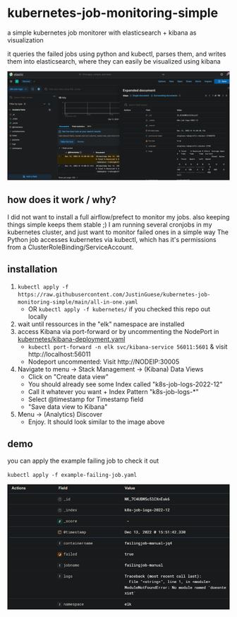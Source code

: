 # kubernetes-job-monitoring-simple
a simple kubernetes job monitorer with elasticsearch + kibana as visualization

it queries the failed jobs using python and kubectl, parses them, and writes them into elasticsearch, where they can easily be visualized using kibana

![example view in kibana](example.png)

## how does it work / why?

I did not want to install a full airflow/prefect to monitor my jobs. also keeping things simple keeps them stable ;)
I am running several cronjobs in my kubernetes cluster, and just want to monitor failed ones in a simple way
The Python job accesses kubernetes via kubectl, which has it's permissions from a ClusterRoleBinding/ServiceAccount. 

## installation

1. `kubectl apply -f https://raw.githubusercontent.com/JustinGuese/kubernetes-job-monitoring-simple/main/all-in-one.yaml`
    - OR `kubectl apply -f kubernetes/` if you checked this repo out locally
2. wait until ressources in the "elk" namespace are installed
3. access Kibana via port-forward or by uncommenting the NodePort in [kubernetes/kibana-deployment.yaml](kubernetes/kibana-deployment.yaml)
    - `kubectl port-forward -n elk svc/kibana-service 56011:5601` & visit http://localhost:56011
    - Nodeport uncommented: Visit http://NODEIP:30005
4. Navigate to menu -> Stack Management -> (Kibana) Data Views
    - Click on "Create data view"
    - You should already see some Index called "k8s-job-logs-2022-12"
    - Call it whatever you want + Index Pattern "k8s-job-logs-*"
    - Select @timestamp for Timestamp field
    - "Save data view to Kibana"
5. Menu -> (Analytics) Discover
    - Enjoy. It should look similar to the image above

## demo

you can apply the example failing job to check it out

`kubectl apply -f example-failing-job.yaml`

![exampe failing job](example2.png)